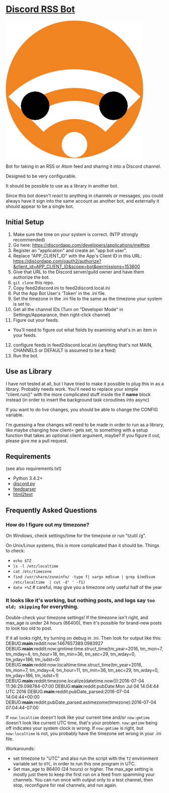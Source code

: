# [Discord RSS Bot](https://github.com/freiheit/discord_rss_bot)

![Feed Bot](avatar2.png)

Bot for taking in an RSS or Atom feed and sharing it into a Discord channel.

Designed to be very configurable.

It should be possible to use as a library in another bot.

Since this bot doesn't *react* to anything in channels or messages, you could always
have it sign into the same account as another bot, and externally it should appear to
be a single bot.

## Initial Setup

1. Make sure the time on your system is correct. (NTP strongly recommended)
2. Go here: https://discordapp.com/developers/applications/me#top
3. Register an "application" and create an "app bot user".
4. Replace "APP_CLIENT_ID" with the App's Client ID in this URL:
   https://discordapp.com/oauth2/authorize?&client_id=APP_CLIENT_ID&scope=bot&permissions=153600
5. Give that URL to the Discord server/guild owner and have them authorize
   the bot.
6. `git clone` this repo.
7. Copy feed2discord.ini to feed2discord.local.ini
8. Put the App Bot User's 'Token' in the .ini file.
9. Set the timezone in the .ini file to the same as the timezone your system is set to.
10. Get all the channel IDs (Turn on "Developer Mode" in Settings/Appearance, then right-click channel)
11. Figure out your feeds.
   - You'll need to figure out what fields by examining what's in an item in your feeds.
12. configure feeds in feed2discord.local.ini (anything that's not MAIN, CHANNELS or DEFAULT is assumed to be a feed)
13. Run the bot.

## Use as Library

I have not tested at all, but I have tried to make it possible to plug this
in as a library. Probably needs work. You'll need to replace your simple
"client.run()" with the more complicated stuff inside the if __name__ block
instead (in order to insert the background task coroutines into async)

If you want to do live changes, you should be able to change the CONFIG variable.

I'm guessing a few changes will need to be made in order to run as a
library, like maybe changing how client= gets set, to something with a
setup function that takes an optional client argument, maybe? If you figure
it out, please give me a pull request.

## Requirements
(see also requirements.txt)
- Python 3.4.2+
- [discord.py](https://github.com/Rapptz/discord.py)
- [feedparser](https://pypi.python.org/pypi/feedparser)
- [html2text](https://pypi.python.org/pypi/html2text)

## Frequently Asked Questions
### How do I figure out my timezone?
On Windows, check settings/time for the timezone or run "tzutil /g".

On Unix/Linux systems, this is more complicated than it should be. Things to check:
- `echo $TZ`
- `ls -l /etc/localtime`
- `cat /etc/timezone`
- `find /usr/share/zoneinfo/ -type f| xargs md5sum | grep $(md5sum /etc/localtime  | cut -d' ' -f1)`
- `date +%Z` # careful, may give you a timezone only useful half of the year

### It looks like it's working, but nothing posts, and logs say `too old; skipping` for everything.
Double-check your timezone settings! If the timezone isn't right, and max_age is under 24 hours (86400), then it's possible for
brand-new posts to look too old to post.

If it all looks right, try turning on debug in .ini. Then look for output like this:
    DEBUG:__main__:reddit:now:1467657389.0983927
    DEBUG:__main__:reddit:now:gmtime:time.struct_time(tm_year=2016, tm_mon=7, tm_mday=4, tm_hour=18, tm_min=36, tm_sec=29, tm_wday=0, tm_yday=186, tm_isdst=0)
    DEBUG:__main__:reddit:now:localtime:time.struct_time(tm_year=2016, tm_mon=7, tm_mday=4, tm_hour=11, tm_min=36, tm_sec=29, tm_wday=0, tm_yday=186, tm_isdst=1)
    DEBUG:__main__:reddit:timezone.localize(datetime.now()):2016-07-04 11:36:29.098784-07:00
    DEBUG:__main__:reddit:pubDate:Mon Jul 04 14:04:44 UTC 2016
    DEBUG:__main__:reddit:pubDate_parsed:2016-07-04 14:04:44+00:00
    DEBUG:__main__:reddit:pubDate_parsed.astimezome(timezone):2016-07-04 07:04:44-07:00

If `now:localtime` doesn't look like your current time and/or `now:gmtime` doesn't look like current UTC time, that's your problem. `now:gmtime` being off indicates your system clock is wrong. If `now:gmtime` is right, but `now:localtime` is not, you probably have the timezone set wrong in your .ini file.

Workarounds:
- set timezone to "UTC" and also run the script with the `TZ` environment variable set to `UTC`, in order to run this one program in UTC.
- Set max_age to 86400 (24 hours) or higher. The max_age setting is mostly just there to keep the first run on a feed from spamming your channels. You can run once with output only to a test channel, then stop, reconfigure for real channels, and run again.
